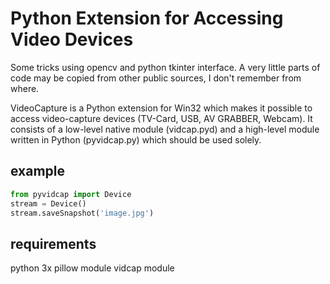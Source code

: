 Python Extension for Accessing Video Devices
============================================

Some tricks using opencv and python tkinter interface. 
A very little parts of code may be copied from other public sources, I don't remember from where.

VideoCapture is a Python extension for Win32 which makes it possible to access video-capture devices (TV-Card, USB, AV GRABBER, Webcam). It consists of a low-level native module (vidcap.pyd) and a high-level module written in Python (pyvidcap.py) which should be used solely.

## example
```python
from pyvidcap import Device
stream = Device()
stream.saveSnapshot('image.jpg')
```
## requirements

python 3x
pillow module
vidcap module



